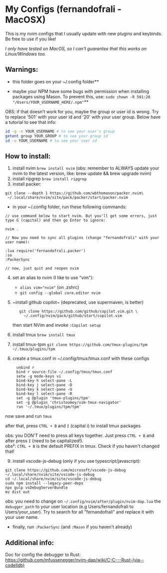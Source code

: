 # My Configs (fernandofrali - MacOSX)

This is my nvim configs that I usually update with new plugins and keybinds. Be free to use if you like!

_I only have tested on MacOS, so I can't guarantee that this works on Linux/Windows too._

## Warnings:
- this folder goes on your ~/.config folder**

- maybe your NPM have some bugs with permission when installing packages using Mason. To prevent this, use: `sudo chown -R 501:20 "/Users/YOUR_USERNAME_HERE/.npm"`**

OBS: if that doesn't work for you, maybe the group or user id is wrong. Try to replace '501' with your user id and '20' with your user group. Below have a tutorial to see that info:

```sh
id -g -n YOUR_USERNAME # to see your user's group
getent group YOUR_GROUP # to see your group id
id -u YOUR_USERNAME # to see your user id
```

## How to install:

1. install nvim ```brew install nvim``` (obs: remember to ALWAYS update your nvim to the latest version, like: brew update && brew upgrade nvim)
2. install ripgrep ```brew install ripgrep```
3. install packer:
```shell
git clone --depth 1 https://github.com/wbthomason/packer.nvim\
 ~/.local/share/nvim/site/pack/packer/start/packer.nvim
```
- in your ~/.config folder, run these following commands:
```
// use command below to start nvim. But you'll get some errors, just type G (capital) and then go Enter to ignore:

nvim . 

// Now you need to sync all plugins (change "fernandofrali" with your user name):

:lua require('fernandofrali.packer') 
:so
:PackerSync

// now, just quit and reopen nvim
```
4. set an alias to nvim (I like to use "vim"):
    - ```alias vim="nvim"``` (on .zshrc)
    - ```git config --global core.editor nvim```
5. ~install github copilot~ (deprecated, use supermaven, is better)

          git clone https://github.com/github/copilot.vim.git \
            ~/.config/nvim/pack/github/start/copilot.vim


    then start NVim and invoke ```:Copilot setup```
6. install tmux ```brew install tmux```
7. install tmux-tpm ```git clone https://github.com/tmux-plugins/tpm ~/.tmux/plugins/tpm```
8. create a tmux.conf in ~/.config/tmux/tmux.conf with these configs
 ```
      unbind r
      bind r source-file ~/.config/tmux/tmux.conf
      setw -g mode-keys vi
      bind-key h select-pane -L
      bind-key j select-pane -D
      bind-key k select-pane -U
      bind-key l select-pane -R
      set -g @plugin 'tmux-plugins/tpm'
      set -g @plugin 'christoomey/vim-tmux-navigator'
      run '~/.tmux/plugins/tpm/tpm'

 ```
now save and run `tmux`

after that, press ```CTRL + B``` and ```I``` (capital i) to install tmux packages

obs: you DON'T need to press all keys together. Just press `CTRL + B` and after press `I` (need to be capitalized!).
<br>
obs²: `CTRL + B` is the default PREFIX in tmux. Check if you haven't changed that!

9. install vscode-js-debug (only if you use typescript/javascript):


```
git clone https://github.com/microsoft/vscode-js-debug ~/.local/share/nvim/site/vscode-js-debug
cd ~/.local/share/nvim/site/vscode-js-debug
sudo npm install --legacy-peer-deps
npx gulp vsDebugServerBundle
mv dist out
```

obs: you need to change on  `~/.config/nvim/after/plugin/nvim-dap.lua` the `debugger_path` to your user location (e.g Users/fernandofrali to Users/your_user).
Try to search for all "fernandofrali" and replace it with your user name.

- finally, run ```:PackerSync``` (and `:Mason` if you haven't already)

## Additional info:

Doc for config the debugger to Rust:
https://github.com/mfussenegger/nvim-dap/wiki/C-C---Rust-(via--codelldb)
